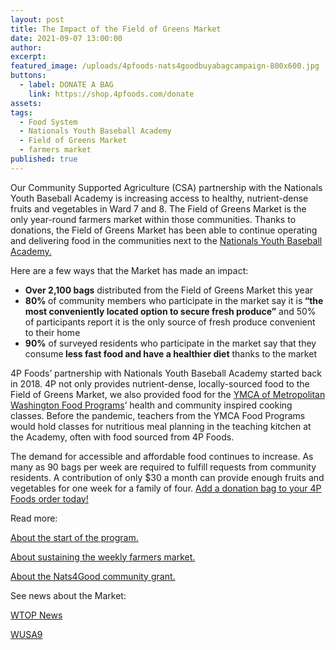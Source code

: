 ```yaml
---
layout: post
title: The Impact of the Field of Greens Market
date: 2021-09-07 13:00:00
author:
excerpt:
featured_image: /uploads/4pfoods-nats4goodbuyabagcampaign-800x600.jpg
buttons:
  - label: DONATE A BAG
    link: https://shop.4pfoods.com/donate
assets:
tags:
  - Food System
  - Nationals Youth Baseball Academy
  - Field of Greens Market
  - farmers market
published: true
---
```

<div class="editable"><p>Our Community Supported Agriculture (CSA) partnership with the Nationals Youth Baseball Academy is increasing access to healthy, nutrient-dense fruits and vegetables in Ward 7 and 8. The Field of Greens Market is the only year-round farmers market within those communities. Thanks to donations, the Field of Greens Market has been able to continue operating and delivering food in the communities next to the <a target="_blank" rel="noopener" href="https://www.nats4good.org/youth-baseball-academy?utm_source=4P+Foodies&amp;utm_campaign=d31f018384-EMAIL_CAMPAIGN_2021_08_30_05_11&amp;utm_medium=email&amp;utm_term=0_838d40fd2e-d31f018384-">Nationals Youth Baseball Academy.</a>&nbsp;</p><p>Here are a few ways that the Market has made an impact:</p><ul><li><strong>Over 2,100 bags</strong> distributed from the Field of Greens Market this year</li><li><strong>80% </strong>of community members who participate in the market say it is<strong> &ldquo;the most conveniently located option to secure fresh produce&rdquo;</strong> and 50% of participants report it is the only source of fresh produce convenient to their home</li><li><strong>90%</strong> of surveyed residents who participate in the market say that they consume<strong> less fast food and have a healthier diet</strong> thanks to the market</li></ul><p>4P Foods&rsquo; partnership with Nationals Youth Baseball Academy started back in 2018. 4P not only provides nutrient-dense, locally-sourced food to the Field of Greens Market, we also provided food for the <a target="_blank" rel="noopener" href="https://www.ymcadc.org/cooking-classes/">YMCA of Metropolitan Washington Food Programs</a>&rsquo; health and community inspired cooking classes. Before the pandemic, teachers from the YMCA Food Programs would hold classes for nutritious meal planning in the teaching kitchen at the Academy, often with food sourced from 4P Foods.</p><p>The demand for accessible and affordable food continues to increase. As many as 90 bags per week are required to fulfill requests from community residents. A contribution of only $30 a month can provide enough fruits and vegetables for one week for a family of four. <a target="_blank" rel="noopener" href="https://shop.4pfoods.com/donate">Add a donation bag to your 4P Foods order today!</a></p><p>Read more:</p><p><a target="_blank" rel="noopener" href="/posts/field-of-greens-affordable-csa-style-market-held-at-the-nats-academy/">About the start of the program.</a></p><p><a target="_blank" rel="noopener" href="/posts/the-washington-nationals-youth-baseball-academy-and-4p-foods-invite-the-public-to-participate-in-buy-a-bag-program/">About sustaining the weekly farmers market.</a></p><p><a target="_blank" rel="noopener" href="/posts/nats4good-community-grant/">About the Nats4Good community grant.</a></p><p>See news about the Market:</p><p><a target="_blank" rel="noopener" href="https://wtop.com/dc/2021/04/baseball-and-veggies-served-at-nats-youth-baseball-academy-in-ward-7/">WTOP News</a></p><p><a target="_blank" rel="noopener" href="https://www.wusa9.com/article/sports/mlb/nationals-youth-academy-hosts-a-field-of-greens/65-b9d6a7f5-6310-4ef3-8e9b-2ec4fa462a03">WUSA9</a></p></div>
